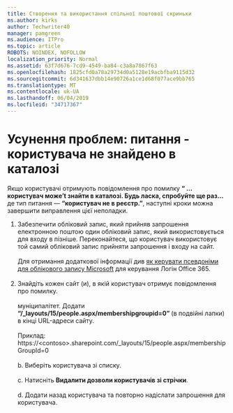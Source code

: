 ```yaml
---
title: Створення та використання спільної поштової скриньки
ms.author: kirks
author: Techwriter40
manager: pamgreen
ms.audience: ITPro
ms.topic: article
ROBOTS: NOINDEX, NOFOLLOW
localization_priority: Normal
ms.assetid: 63f7d676-7cd9-4549-ba84-c3a8a7867f63
ms.openlocfilehash: 1825cfd0a78a29734d0a5128e19acbfba9115d32
ms.sourcegitcommit: 6d341637dbb14e90726a1ce1d68f077ace9bb765
ms.translationtype: MT
ms.contentlocale: uk-UA
ms.lasthandoff: 06/04/2019
ms.locfileid: "34717367"
---
```

# <a name="troubleshoot-issue---user-not-found-in-directory"></a>Усунення проблем: питання - користувача не знайдено в каталозі

<p>Якщо користувачі отримують повідомлення про помилку <strong> &ldquo; &hellip;користувач може&rsquo;t знайти в каталозі. Будь ласка, спробуйте ще раз&hellip; </strong> де тип питання — <strong> &ldquo;користувач не в реєстр.&rdquo;</strong>, наступні кроки можна завершити виправлення цієї неполадки.</p> <ol> <li>Забезпечити обліковий запис, який прийняв запрошення електронною поштою один обліковий запис, який використовується для входу в пізніше. Переконайтеся, що користувач використовує той самий обліковий запис прийняти запрошення і входу на сайт. <br /><br />Для отримання додаткової інформації див <a href="https://support.microsoft.com/en-us/help/12407/microsoft-account-how-to-manage-aliases">як керувати псевдоніми для облікового запису Microsoft</a> для керування Логін Office 365. <br /><br /></li> <li>Знайдіть кожен сайт (и), в якій користувач отримує повідомлення про помилку. <br /><br />муніципалітет. Додати <strong> &ldquo;/_layouts/15/people.aspx/membershipgroupid=0&rdquo; </strong> (в подвійні лапки) в кінці URL-адреси сайту. <br /><br />Приклад: https://&lt;contoso&gt;.sharepoint.com/_layouts/15/people.aspx/membershipGroupId=0 <br /><br />b. Виберіть користувача зі списку. <br /><br />c. Натисніть <strong>Видалити дозволи користувачів зі стрічки</strong>. <br /><br />d. Додати назад користувача та повторно надіслати запрошення для користувача.</li> </ol>

